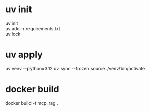 # uv init
uv init   
uv add -r requirements.txt   
uv lock

# uv apply
uv venv --python=3.12
uv sync --frozen
source ./venv/bin/activate

# docker build
docker build -t mcp_rag .